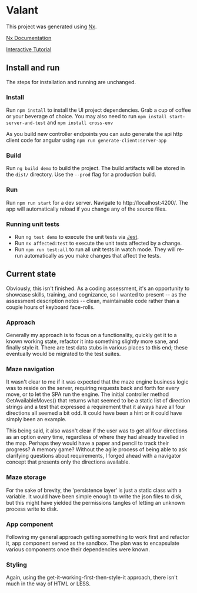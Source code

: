 # Valant

This project was generated using [Nx](https://nx.dev).

[Nx Documentation](https://nx.dev/angular)

[Interactive Tutorial](https://nx.dev/angular/tutorial/01-create-application)

## Install and run

The steps for installation and running are unchanged.

### Install

Run `npm install` to install the UI project dependencies. Grab a cup of coffee or your beverage of choice.
You may also need to run `npm install start-server-and-test` and `npm install cross-env`

As you build new controller endpoints you can auto generate the api http client code for angular using `npm run generate-client:server-app`

### Build

Run `ng build demo` to build the project. The build artifacts will be stored in the `dist/` directory. Use the `--prod` flag for a production build.

### Run 

Run `npm run start` for a dev server. Navigate to http://localhost:4200/. The app will automatically reload if you change any of the source files.

### Running unit tests

- Run `ng test demo` to execute the unit tests via [Jest](https://jestjs.io).
- Run `nx affected:test` to execute the unit tests affected by a change.
- Run `npm run test:all` to run all unit tests in watch mode. They will re-run automatically as you make changes that affect the tests.

## Current state

Obviously, this isn't finished.  As a coding assessment, it's an opportunity to showcase skills, training, and cognizance, so I wanted to present -- as the assessment description notes -- clean, maintainable code rather than a couple hours of keyboard face-rolls.

### Approach

Generally my approach is to focus on a functionality, quickly get it to a known working state, refactor it into something slightly more sane, and finally style it.  There are test data stubs in various places to this end; these eventually would be migrated to the test suites.

### Maze navigation

It wasn't clear to me if it was expected that the maze engine business logic was to reside on the server, requiring requests back and forth for every move, or to let the SPA run the engine. The initial controller method GetAvailableMoves() that returns what seemed to be a static list of direction strings and a test that expressed a requirement that it always have all four directions all seemed a bit odd.  It could have been a hint or it could have simply been an example.

This being said, it also wasn't clear if the user was to get all four directions as an option every time, regardless of where they had already travelled in the map.  Perhaps they would have a paper and pencil to track their progress?  A memory game?  Without the agile process of being able to ask clarifying questions about requirements, I forged ahead with a navigator concept that presents only the directions available.

### Maze storage

For the sake of brevity, the 'persistence layer' is just a static class with a variable.  It would have been simple enough to write the json files to disk, but this might have yielded the permissions tangles of letting an unknown process write to disk.  

### App component

Following my general approach getting something to work first and refactor it, app component served as the sandbox.  The plan was to encapsulate various components once their dependencies were known.

### Styling

Again, using the get-it-working-first-then-style-it approach, there isn't much in the way of HTML or LESS.




